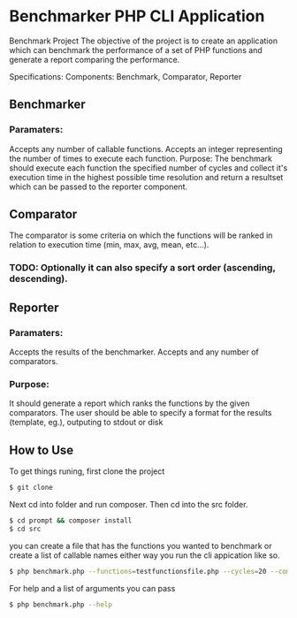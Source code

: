 # Benchmarker PHP CLI Application

Benchmark Project The objective of the project is to create an application which can benchmark the performance of a set of                   PHP functions and generate a report comparing the performance. 
 
Specifications: Components: Benchmark, Comparator, Reporter 
 
## Benchmarker
### Paramaters:
Accepts any number of callable functions.
Accepts an integer representing the number of times to execute each function.
Purpose:
The benchmark should execute each function the specified number of cycles and collect it's execution time in the highest possible time resolution and return a resultset which can be passed to the reporter component. 
 
## Comparator
The comparator is some criteria on which the functions will be ranked in relation to execution time (min, max, avg, mean, etc...).
### TODO: Optionally it can also specify a sort order (ascending, descending). 
 
## Reporter
### Paramaters:
Accepts the results of the benchmarker.
Accepts and any number of comparators.
### Purpose:
It should generate a report which ranks the functions by the given comparators. The user should be able to specify a format for the results (template, eg.), outputing to stdout or disk

## How to Use

To get things runing, first clone the project 

```bash
$ git clone
```

Next cd into folder and run composer. Then cd into the src folder.
```bash
$ cd prompt && composer install
$ cd src
```

you can create a file that has the functions you wanted to benchmark or create a list of callable names either way you run the cli appication like so.
```bash
$ php benchmark.php --functions=testfunctionsfile.php --cycles=20 --comparators=min,max --stdout

```
For help and a list of arguments you can pass
```bash
$ php benchmark.php --help
```
